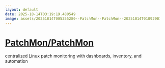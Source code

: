 ```yaml
---
layout: default
date: 2025-10-14T03:19:19.480549
image: assets/20251014T005355280--PatchMon--PatchMon--20251014T010929019--cropped.png
---
```


# [PatchMon/PatchMon](https://github.com/PatchMon/PatchMon)

centralized Linux patch monitoring with dashboards, inventory, and automation

